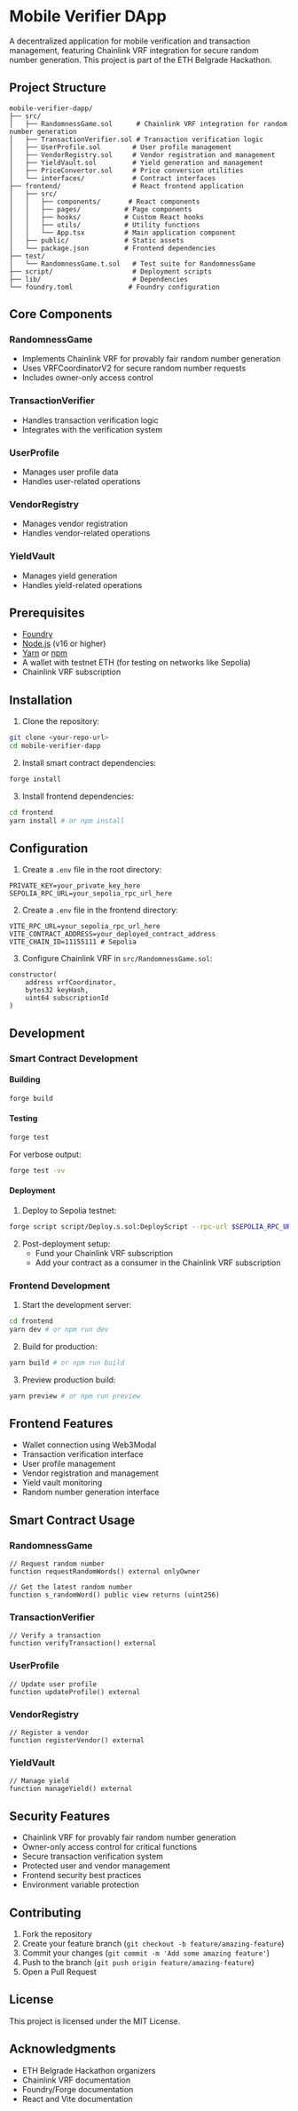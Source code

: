 # Mobile Verifier DApp

A decentralized application for mobile verification and transaction management, featuring Chainlink VRF integration for secure random number generation. This project is part of the ETH Belgrade Hackathon.

## Project Structure

```
mobile-verifier-dapp/
├── src/
│   ├── RandomnessGame.sol      # Chainlink VRF integration for random number generation
│   ├── TransactionVerifier.sol # Transaction verification logic
│   ├── UserProfile.sol        # User profile management
│   ├── VendorRegistry.sol     # Vendor registration and management
│   ├── YieldVault.sol         # Yield generation and management
│   ├── PriceConvertor.sol     # Price conversion utilities
│   └── interfaces/            # Contract interfaces
├── frontend/                  # React frontend application
│   ├── src/
│   │   ├── components/       # React components
│   │   ├── pages/           # Page components
│   │   ├── hooks/           # Custom React hooks
│   │   ├── utils/           # Utility functions
│   │   └── App.tsx          # Main application component
│   ├── public/              # Static assets
│   └── package.json         # Frontend dependencies
├── test/
│   └── RandomnessGame.t.sol   # Test suite for RandomnessGame
├── script/                    # Deployment scripts
├── lib/                       # Dependencies
└── foundry.toml              # Foundry configuration
```

## Core Components

### RandomnessGame
- Implements Chainlink VRF for provably fair random number generation
- Uses VRFCoordinatorV2 for secure random number requests
- Includes owner-only access control

### TransactionVerifier
- Handles transaction verification logic
- Integrates with the verification system

### UserProfile
- Manages user profile data
- Handles user-related operations

### VendorRegistry
- Manages vendor registration
- Handles vendor-related operations

### YieldVault
- Manages yield generation
- Handles yield-related operations

## Prerequisites

- [Foundry](https://book.getfoundry.sh/getting-started/installation)
- [Node.js](https://nodejs.org/) (v16 or higher)
- [Yarn](https://yarnpkg.com/) or [npm](https://www.npmjs.com/)
- A wallet with testnet ETH (for testing on networks like Sepolia)
- Chainlink VRF subscription

## Installation

1. Clone the repository:
```bash
git clone <your-repo-url>
cd mobile-verifier-dapp
```

2. Install smart contract dependencies:
```bash
forge install
```

3. Install frontend dependencies:
```bash
cd frontend
yarn install # or npm install
```

## Configuration

1. Create a `.env` file in the root directory:
```env
PRIVATE_KEY=your_private_key_here
SEPOLIA_RPC_URL=your_sepolia_rpc_url_here
```

2. Create a `.env` file in the frontend directory:
```env
VITE_RPC_URL=your_sepolia_rpc_url_here
VITE_CONTRACT_ADDRESS=your_deployed_contract_address
VITE_CHAIN_ID=11155111 # Sepolia
```

3. Configure Chainlink VRF in `src/RandomnessGame.sol`:
```solidity
constructor(
    address vrfCoordinator,
    bytes32 keyHash,
    uint64 subscriptionId
)
```

## Development

### Smart Contract Development

#### Building
```bash
forge build
```

#### Testing
```bash
forge test
```

For verbose output:
```bash
forge test -vv
```

#### Deployment

1. Deploy to Sepolia testnet:
```bash
forge script script/Deploy.s.sol:DeployScript --rpc-url $SEPOLIA_RPC_URL --broadcast --verify
```

2. Post-deployment setup:
   - Fund your Chainlink VRF subscription
   - Add your contract as a consumer in the Chainlink VRF subscription

### Frontend Development

1. Start the development server:
```bash
cd frontend
yarn dev # or npm run dev
```

2. Build for production:
```bash
yarn build # or npm run build
```

3. Preview production build:
```bash
yarn preview # or npm run preview
```

## Frontend Features

- Wallet connection using Web3Modal
- Transaction verification interface
- User profile management
- Vendor registration and management
- Yield vault monitoring
- Random number generation interface

## Smart Contract Usage

### RandomnessGame
```solidity
// Request random number
function requestRandomWords() external onlyOwner

// Get the latest random number
function s_randomWord() public view returns (uint256)
```

### TransactionVerifier
```solidity
// Verify a transaction
function verifyTransaction() external
```

### UserProfile
```solidity
// Update user profile
function updateProfile() external
```

### VendorRegistry
```solidity
// Register a vendor
function registerVendor() external
```

### YieldVault
```solidity
// Manage yield
function manageYield() external
```

## Security Features

- Chainlink VRF for provably fair random number generation
- Owner-only access control for critical functions
- Secure transaction verification system
- Protected user and vendor management
- Frontend security best practices
- Environment variable protection

## Contributing

1. Fork the repository
2. Create your feature branch (`git checkout -b feature/amazing-feature`)
3. Commit your changes (`git commit -m 'Add some amazing feature'`)
4. Push to the branch (`git push origin feature/amazing-feature`)
5. Open a Pull Request

## License

This project is licensed under the MIT License.

## Acknowledgments

- ETH Belgrade Hackathon organizers
- Chainlink VRF documentation
- Foundry/Forge documentation
- React and Vite documentation
